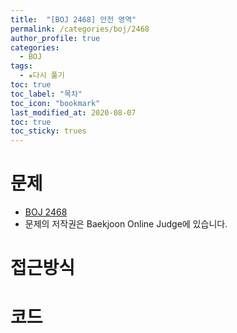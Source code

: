 ```yaml
---
title:  "[BOJ 2468] 안전 영역"
permalink: /categories/boj/2468
author_profile: true
categories:
  - BOJ
tags:
  - ★다시 풀기
toc: true
toc_label: "목차"
toc_icon: "bookmark"
last_modified_at: 2020-08-07
toc: true
toc_sticky: trues
---
```

# 문제
* [BOJ 2468]()
* 문제의 저작권은 Baekjoon Online Judge에 있습니다.  

# 접근방식 


# 코드
```java

```